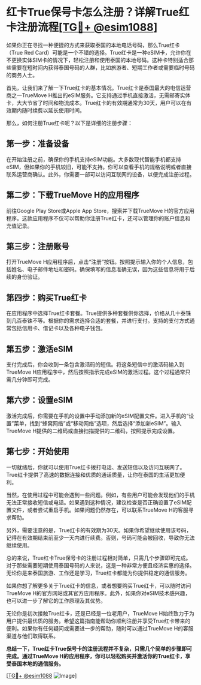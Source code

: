 # 红卡True保号卡怎么注册？详解True红卡注册流程[[TG💪+ @esim1088](https://t.me/s/esim1088)]

如果你正在寻找一种便捷的方式来获取泰国的本地电话号码，那么True红卡（True Red Card）可能是一个不错的选择。True红卡是一种eSIM卡，允许你在不更换实体SIM卡的情况下，轻松注册和使用泰国的本地号码。这种卡特别适合那些需要在短时间内获得泰国号码的人群，比如旅游者、短期工作者或需要临时号码的商务人士。

首先，让我们来了解一下True红卡的基本情况。True红卡是泰国最大的电信运营商之一TrueMove H推出的eSIM服务。它支持通过手机直接激活，无需邮寄实体卡，大大节省了时间和物流成本。True红卡的有效期通常为30天，用户可以在有效期内随时续费以延长使用时间。

那么，如何注册True红卡呢？以下是详细的注册步骤：

## 第一步：准备设备

在开始注册之前，确保你的手机支持eSIM功能。大多数现代智能手机都支持eSIM，但如果你的手机较旧，可能不支持。你可以查看手机的规格说明或者直接联系运营商确认。此外，你需要一部可以访问互联网的设备，以便完成注册过程。

## 第二步：下载TrueMove H的应用程序

前往Google Play Store或Apple App Store，搜索并下载TrueMove H的官方应用程序。这款应用程序不仅可以帮助你注册True红卡，还可以管理你的账户信息和充值记录。

## 第三步：注册账号

打开TrueMove H应用程序后，点击“注册”按钮。按照提示输入你的个人信息，包括姓名、电子邮件地址和密码。确保填写的信息准确无误，因为这些信息将用于后续的身份验证。

## 第四步：购买True红卡

在应用程序中选择True红卡套餐。True提供多种套餐供你选择，价格从几十泰铢到几百泰铢不等。根据你的需求选择合适的套餐，并进行支付。支持的支付方式通常包括信用卡、借记卡以及各种电子钱包。

## 第五步：激活eSIM

支付完成后，你会收到一条包含激活码的短信。将这条短信中的激活码输入到TrueMove H应用程序中，然后按照指示完成eSIM的激活过程。这个过程通常只需几分钟即可完成。

## 第六步：设置eSIM

激活完成后，你需要在手机的设置中手动添加新的eSIM配置文件。进入手机的“设置”菜单，找到“蜂窝网络”或“移动网络”选项，然后选择“添加新eSIM”。输入TrueMove H提供的二维码或直接扫描提供的二维码，按照提示完成设置。

## 第七步：开始使用

一切就绪后，你就可以使用True红卡拨打电话、发送短信以及访问互联网了。True红卡提供了高速的数据连接和优质的通话质量，让你在泰国的生活更加便利。

当然，在使用过程中可能会遇到一些问题。例如，有些用户可能会发现他们的手机无法正常接收短信或电话。如果遇到这种情况，建议检查是否正确设置了eSIM配置文件，或者尝试重启手机。如果问题仍然存在，可以联系TrueMove H的客服寻求帮助。

另外，需要注意的是，True红卡的有效期为30天。如果你希望继续使用该号码，记得在有效期结束前至少一天内进行续费。否则，号码可能会被回收，导致你无法继续使用。

总的来说，True红卡True保号卡的注册过程相对简单，只需几个步骤即可完成。对于那些需要短期使用泰国号码的人来说，这是一种非常方便且经济实惠的选择。无论你是来泰国旅游、工作还是学习，True红卡都能为你提供稳定的通信服务。

如果你想了解更多关于True红卡的信息，或者想要购买True红卡，可以随时访问TrueMove H的官方网站或其官方应用程序。此外，如果你对eSIM技术感兴趣，也可以进一步了解它的工作原理及其优势。

无论你是初次接触True红卡，还是已经是一位老用户，TrueMove H始终致力于为用户提供最优质的服务。希望这篇指南能帮助你顺利注册并享受True红卡带来的便利。如果你有任何疑问或需要进一步的帮助，随时可以通过TrueMove H的客服渠道与他们取得联系。

**总结一下，True红卡True保号卡的注册流程并不复杂，只需几个简单的步骤即可完成。通过TrueMove H的应用程序，你可以轻松购买并激活你的True红卡，享受泰国本地的通信服务。**

[[TG💪+ @esim1088](https://t.me/s/esim1088) ![Image](https://i.postimg.cc/4NQfJmqS/Snipaste-2025-05-13-00-14-12.png)]